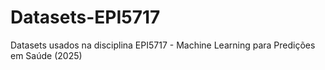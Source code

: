 # Datasets-EPI5717
Datasets usados na disciplina EPI5717 - Machine Learning para Predições em Saúde (2025)
